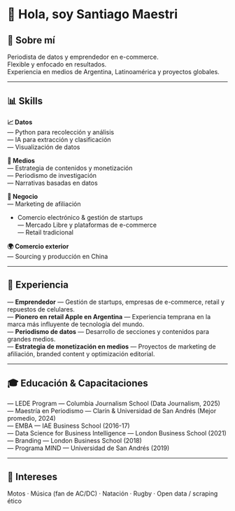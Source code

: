 # 👋 Hola, soy Santiago Maestri

## 🙋 Sobre mí
Periodista de datos y emprendedor en e-commerce.  
Flexible y enfocado en resultados.  
Experiencia en medios de Argentina, Latinoamérica y proyectos globales.

---

## 📊 Skills
**📈 Datos**  
— Python para recolección y análisis  
— IA para extracción y clasificación  
— Visualización de datos  

**📰 Medios**  
— Estrategia de contenidos y monetización  
— Periodismo de investigación  
— Narrativas basadas en datos  

**💼 Negocio**  
— Marketing de afiliación
- Comercio electrónico & gestión de startups  
— Mercado Libre y plataformas de e-commerce  
— Retail tradicional  

**🌍 Comercio exterior**  
— Sourcing y producción en China  

---

## 🚀 Experiencia
— **Emprendedor** — Gestión de startups, empresas de e-commerce, retail y repuestos de celulares.  
— **Pionero en retail Apple en Argentina** — Experiencia temprana en la marca más influyente de tecnología del mundo.  
— **Periodismo de datos** — Desarrollo de secciones y contenidos para grandes medios.  
— **Estrategia de monetización en medios** — Proyectos de marketing de afiliación, branded content y optimización editorial.

---

## 🎓 Educación & Capacitaciones
— LEDE Program — Columbia Journalism School (Data Journalism, 2025)  
— Maestría en Periodismo — Clarín & Universidad de San Andrés (Mejor promedio, 2024)  
— EMBA — IAE Business School (2016-17)  
— Data Science for Business Intelligence — London Business School (2021)  
— Branding — London Business School (2018)  
— Programa MIND — Universidad de San Andrés (2019)  

---

## 🎯 Intereses
Motos · Música (fan de AC/DC) · Natación · Rugby · Open data / scraping ético
